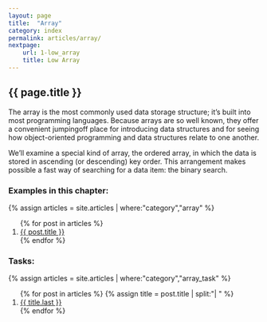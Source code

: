 ```yaml
---
layout: page
title:  "Array"
category: index
permalink: articles/array/
nextpage: 
    url: 1-low_array
    title: Low Array
---
```


## {{ page.title }}

The array is the most commonly used data storage structure; it’s built into most programming languages. 
Because arrays are so well known, they offer a convenient jumpingoff
place for introducing data structures and for seeing
how object-oriented programming and data structures
relate to one another.

We’ll examine a special kind of array, the ordered
array, in which the data is stored in ascending (or descending)
key order.
This arrangement makes possible a fast way of searching for a data item: the binary search.

### Examples in this chapter:

{% assign articles = site.articles | where:"category","array" %}
<ol>
    {% for post in articles %}
      <li><a href="{{ post.url | prepend: site.baseurl }}">{{ post.title }}</a></li>
    {% endfor %}
</ol>

### Tasks:
{% assign articles = site.articles | where:"category","array_task" %}
<ol>
    {% for post in articles %}
        {% assign title = post.title | split:"| " %}
      <li><a href="{{ post.url | prepend: site.baseurl }}">{{ title.last }}</a></li>
    {% endfor %}
</ol>
